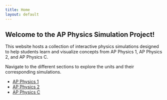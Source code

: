 ```yaml
---
title: Home
layout: default
---
```


## Welcome to the AP Physics Simulation Project!

This website hosts a collection of interactive physics simulations designed to help students learn and visualize concepts from AP Physics 1, AP Physics 2, and AP Physics C.

Navigate to the different sections to explore the units and their corresponding simulations.

*   [AP Physics 1](./ap-physics-1.html)
*   [AP Physics 2](./ap-physics-2.html)
*   [AP Physics C](./ap-physics-c.html)
